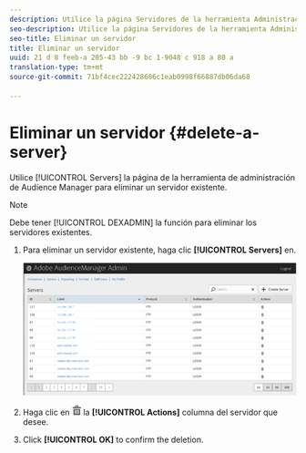 ```yaml
---
description: Utilice la página Servidores de la herramienta Administración de Audience Manager para eliminar un servidor existente.
seo-description: Utilice la página Servidores de la herramienta Administración de Audience Manager para eliminar un servidor existente.
seo-title: Eliminar un servidor
title: Eliminar un servidor
uuid: 21 d 8 feeb-a 205-43 bb -9 bc 1-9048 c 918 a 80 a
translation-type: tm+mt
source-git-commit: 71bf4cec222428686c1eab0998f66887db06da68

---
```



# Eliminar un servidor {#delete-a-server}

Utilice [!UICONTROL Servers] la página de la herramienta de administración de Audience Manager para eliminar un servidor existente.

<!-- t_delete_server.xml -->

>[!NOTE]
>
>Debe tener [!UICONTROL DEXADMIN] la función para eliminar los servidores existentes.

1. Para eliminar un servidor existente, haga clic **[!UICONTROL Servers]** en.

   ![Resultado de paso](assets/servers.png)

1. Haga clic en ![](assets/icon_delete.png) la **[!UICONTROL Actions]** columna del servidor que desee.
1. Click **[!UICONTROL OK]** to confirm the deletion.
